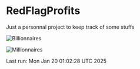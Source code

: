 # RedFlagProfits

Just a personnal project to keep track of some stuffs

![Billionnaires](https://raw.githubusercontent.com/Pacidus/RedFlagProfits/refs/heads/main/Billionaires.svg)

![Millionnaires](https://raw.githubusercontent.com/Pacidus/RedFlagProfits/refs/heads/main/Millionaires.svg)

Last run: Mon Jan 20 01:02:28 UTC 2025
